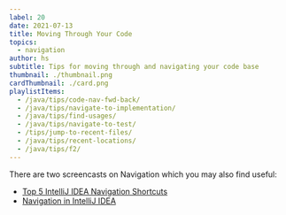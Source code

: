 ```yaml
---
label: 20
date: 2021-07-13
title: Moving Through Your Code
topics:
  - navigation
author: hs
subtitle: Tips for moving through and navigating your code base
thumbnail: ./thumbnail.png
cardThumbnail: ./card.png
playlistItems:
  - /java/tips/code-nav-fwd-back/
  - /java/tips/navigate-to-implementation/
  - /java/tips/find-usages/
  - /java/tips/navigate-to-test/
  - /tips/jump-to-recent-files/
  - /java/tips/recent-locations/
  - /java/tips/f2/
---
```


There are two screencasts on Navigation which you may also find useful:

- [Top 5 IntelliJ IDEA Navigation Shortcuts](https://youtu.be/crnEBqbBWuo)
- [Navigation in IntelliJ IDEA](https://youtu.be/1UHsJyCq1SU)
